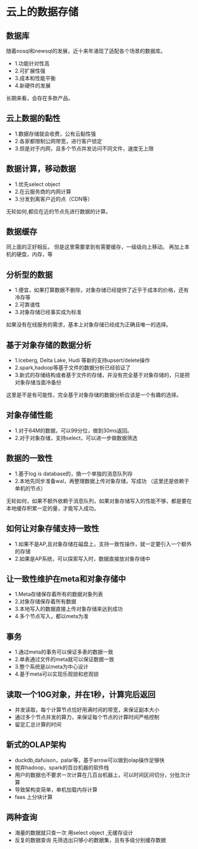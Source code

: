 # 云上的数据存储

## 数据库
随着nosql和newsql的发展，近十来年涌现了适配各个场景的数据库。
- 1.功能针对性高
- 2.可扩展性强
- 3.成本和性能平衡
- 4.新硬件的发展

长期来看，会存在多款产品。

## 云上数据的黏性
- 1.数据存储就会收费，公有云黏性强
- 2.各家都限制公网带宽，进行客户锁定
- 3.但是对于内网，且多个节点并发访问不同文件，速度无上限





## 数据计算，移动数据
- 1.优先select object
- 2.在云服务商的内网计算
- 3.分发到离客户近的点（CDN等）

无轮如何,都应在近的节点先进行数据的计算。

## 数据缓存
同上面的正好相反。
但是这里需要拿到有需要缓存，一级级向上移动。
再加上本机的硬盘，内存，等


## 分析型的数据
- 1.便宜，如果打算数据不删除，对象存储已经提供了近乎于成本的价格，还有冷存等
- 2.可靠谱性
- 3.对象存储已经事实成为标准

如果没有在线服务的需求，基本上对象存储已经成为正确且唯一的选择。

## 基于对象存储的数据分析
- 1.Iceberg, Delta Lake, Hudi 等新的支持upsert/delete操作
- 2.spark,hadoop等基于文件的数据分析已经验证了
- 3.新式的存储结构或者基于文件的存储，并没有完全基于对象存储的，只是把对象存储当面冷备份

这里是不是有可能性，完全基于对象存储的数据分析应该是一个有趣的选择。

## 对象存储性能
- 1.对于64M的数据，可以99分位，做到30ms返回。
- 2.对于对象存储，支持select，可以进一步做数据筛选

## 数据的一致性
- 1.基于log is database的，搞一个单独的消息队列存
- 2.本地先同步准备wal，再整理数据上传对象存储，写成功 （这里还是依赖于单机的节点）

无轮如何，如果不额外依赖于消息队列，如果对象存储写入的性能不够，都是要在本地缓存积累一定的量，才能写入成功。

## 如何让对象存储支持一致性
- 1.如果不是AP,且对象存储在磁盘上，支持一致性操作，就一定要引入一个额外的存储
- 2.如果是AP系统，可以探索写入时，数据直接放对象存储中


## 让一致性维护在meta和对象存储中
- 1.Meta存储保存着所有的数据对象列表
- 2.对象存储保存着所有数据
- 3.本地写入的数据直接上传对象存储来达到成功
- 4.多个节点写入，都以meta为准

## 事务
- 1.通过meta的事务可以保证多表的数据一致
- 2.单表通过文件的meta就可以保证数据一致
- 3.整个系统是以meta为中心设计
- 4.基于meta可以实现乐观锁和悲观锁

## 读取一个10G对象，并在1秒，计算完后返回
- 并发读取，每个计算节点恰好用满时间的带宽，来保证副本大小
- 通过多个节点并发的算力，来保证每个节点的计算时间严格控制
- 留足汇总计算的时间

## 新式的OLAP架构
- duckdb,dafuison，palar等，基于arrow可以做到olap操作足够快
- 抛弃hadoop，spark的百台机器的软件栈
- 用户的数据也不要求一次计算在几百台机器上，可以时间区间切分，分批次计算
- 导致架构变简单，单机加载内存计算
- faas 上分块计算

## 两种查询
- 海量的数据就只查一次
用select object ,无缓存设计
- 反复的数据查询
先筛选出只够小的数据集，且有多级分别缓存数据

